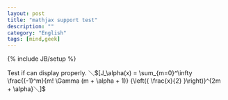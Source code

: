 ```yaml
---
layout: post
title: "mathjax support test"
description: ""
category: "English"
tags: [mind,geek]
---
```

{% include JB/setup %}

Test if can display properly.
＼$[J_\alpha(x) = \sum_{m=0}^\infty \frac{(-1)^m}{m! \Gamma (m + \alpha + 1)} {\left({ \frac{x}{2} }\right)}^{2m + \alpha}＼]$


